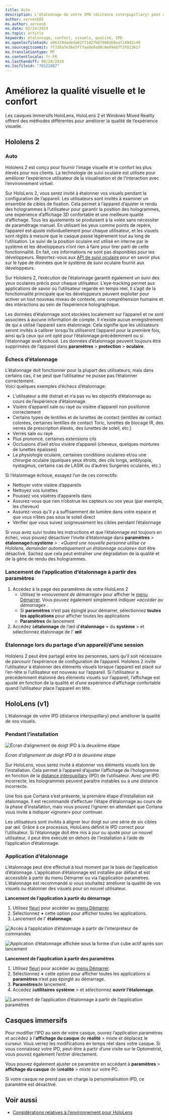 ```yaml
---
title: Auto
description: L’étalonnage de votre IPD (distance interpupillary) peut améliorer la qualité de vos visuels. Les casques immersifs HoloLens et Windows Mixed Reality offrent des moyens de personnaliser la IPD.
author: xerxesb85
ms.author: xerxesb
ms.date: 02/24/2019
ms.topic: article
keywords: étalonnage, confort, visuels, qualité, IPD
ms.openlocfilehash: e86319dadeda02f71427b87980268eaf18942c49
ms.sourcegitcommit: ff330a7e36e5ff7ae0e9a08c0e99eb7f3f81361f
ms.translationtype: MT
ms.contentlocale: fr-FR
ms.lasthandoff: 08/28/2019
ms.locfileid: "70122087"
---
```

# <a name="improve-visual-quality-and-comfort"></a>Améliorez la qualité visuelle et le confort
Les casques immersifs HoloLens, HoloLens 2 et Windows Mixed Reality offrent des méthodes différentes pour améliorer la qualité de l’expérience visuelle. 

## <a name="hololens-2"></a>Hololens 2

### <a name="calibration"></a>Auto

Hololens 2 est conçu pour fournir l’image visuelle et le confort les plus élevés pour nos clients. La technologie de suivi oculaire est utilisée pour améliorer l’expérience utilisateur de la visualisation et de l’interaction avec l’environnement virtuel.  

Sur HoloLens 2, vous serez invité à étalonner vos visuels pendant la configuration de l’appareil. Les utilisateurs sont invités à examiner un ensemble de cibles de fixation. Cela permet à l’appareil d’ajuster le rendu des hologrammes à l’utilisateur pour garantir la position des hologrammes, une expérience d’affichage 3D confortable et une meilleure qualité d’affichage. Tous les ajustements se produisent à la volée sans nécessiter de paramétrage manuel. En utilisant les yeux comme points de repère, l’appareil est ajusté individuellement pour chaque utilisateur, et les visuels sont réglés à mesure que le casque passe légèrement tout au long de l’utilisation. Le suivi de la position oculaire est utilisé en interne par le système et les développeurs n’ont rien à faire pour tirer parti de cette fonctionnalité. En fait, ces informations ne sont pas disponibles pour les développeurs.
Reportez-vous aux [API de suivi oculaire](https://docs.microsoft.com/en-us/uwp/api/windows.perception.people.eyespose) pour en savoir plus sur le type de données que le système de suivi oculaire fournit aux développeurs.

Sur Hololens 2, l’exécution de l’étalonnage garantit également un suivi des yeux oculaires précis pour chaque utilisateur. L’eye-tracking permet aux applications de savoir où l’utilisateur regarde en temps réel. Il s’agit de la fonctionnalité principale que les développeurs peuvent exploiter pour activer un tout nouveau niveau de contexte, une compréhension humaine et des interactions au sein de l’expérience holographique.  

Les données d’étalonnage sont stockées localement sur l’appareil et ne sont associées à aucune information de compte. Il n’existe aucun enregistrement de qui a utilisé l’appareil sans étalonnage. Cela signifie que les utilisateurs seront invités à calibrer lorsqu’ils utiliseront l’appareil pour la première fois, ainsi qu’à ceux qui ont opté pour l’étalonnage précédemment ou si l’étalonnage avait échoué. Les données d’étalonnage peuvent toujours être supprimées de l’appareil dans **paramètres** > **protection** > **oculaire**. 

### <a name="calibration-failures"></a>Échecs d’étalonnage
L’étalonnage doit fonctionner pour la plupart des utilisateurs, mais dans certains cas, il se peut que l’utilisateur ne puisse pas l’étalonner correctement.  
Voici quelques exemples d’échecs d’étalonnage:
- L’utilisateur a été distrait et n’a pas vu les objectifs d’étalonnage au cours de l’expérience d’étalonnage.
- Visière d’appareil sale ou rayé ou visière d’appareil non positionné correctement 
- Certains types de lentilles et de lunettes de contact (lentilles de contact colorées, certaines lentilles de contact Toric, lunettes de blocage IR, des verres de prescription élevés, des lunettes de soleil, etc.)
- Verres sale ou rayé
- Plus prononcé, certaines extensions cils
- Occlusions d’oeil et/ou visière d’appareil (cheveux, quelques montures de lunettes épaisses)
- La physiologie oculaire, certaines conditions oculaires et/ou une chirurgie oculaire (quelques yeux étroits, des cils longs, amblyopia, nystagmus, certains cas de LASIK ou d’autres Surgeries oculaires, etc.)

Si l’étalonnage échoue, essayez l’un de ces correctifs: 
- Nettoyer votre visière d’appareils
- Nettoyez vos lunettes
- Poussez vos visières d’appareils dans
- Assurez-vous que rien n’obstrue les capteurs ou vos yeux (par exemple, les cheveux) 
- Assurez-vous qu’il y a suffisamment de lumière dans votre espace et que vous n’êtes pas sous le soleil direct
- Vérifier que vous suivez soigneusement les cibles pendant l’étalonnage

Si vous avez suivi toutes les instructions et que l’étalonnage est toujours en échec, vous pouvez désactiver l’invite d’étalonnage dans **paramètres** > **étalonnage**du**système** > : *«Quand une nouvelle personne utilise ce Hololens, demander automatiquement un étalonnage oculaire»* doit être désactivé. Sachez que cela peut entraîner une dégradation de la qualité et de la gêne de rendu des hologrammes.

### <a name="launching-the-calibration-app-from-settings"></a>Lancement de l’application d’étalonnage à partir des paramètres
1. Accédez à la page des paramètres de votre HoloLens 2
    * Utilisez le *«mouvement de démarrage»* pour afficher le [menu Démarrer](navigating-the-windows-mixed-reality-home.md#start-menu). Vous pouvez également simplement indiquer *«accéder au démarrage»* .
    * Si **paramètres** n’est pas épinglé pour démarrer, sélectionnez **toutes les applications** pour afficher toutes les applications
    * **Paramètres** de lancement
2. Accédez à**étalonnage** de l’œil d'**étalonnage** > du **système** > et sélectionnez étalonnage de l' **œil**


### <a name="calibration-when-sharing-a-devicesession"></a>Étalonnage lors du partage d’un appareil/d’une session
Hololens 2 peut être partagé entre les personnes, sans qu’il soit nécessaire de parcourir l’expérience de configuration de l’appareil.
Hololens 2 invite l’utilisateur à étalonner des éléments visuels lorsque l’appareil est placé sur l’en-tête si l’utilisateur est nouveau sur l’appareil. Si l’utilisateur a précédemment étalonné des éléments visuels sur l’appareil, l’affichage est ajusté en fonction de la qualité et d’une expérience d’affichage confortable quand l’utilisateur place l’appareil en tête. 


## <a name="hololens-v1"></a>HoloLens (v1)
L’étalonnage de votre IPD (distance interpupillary) peut améliorer la qualité de vos visuels.

### <a name="during-setup"></a>Pendant l’installation

![Écran d’alignement de doigt IPD à la deuxième étape](images/ipd-finger-alignment-300px.jpg)<br>

*Écran d’alignement de doigt IPD à la deuxième étape*

Sur HoloLens, vous serez invité à étalonner vos éléments visuels lors de l’installation. Cela permet à l’appareil d’ajuster l’affichage de l’hologramme en fonction de la [distance interpupillary](https://en.wikipedia.org/wiki/Interpupillary_distance) (IPD) de l’utilisateur. Avec une IPD incorrecte, les hologrammes peuvent paraître instables ou à une distance incorrecte.

Une fois que Cortana s’est présente, la première étape d’installation est étalonnage. Il est recommandé d’effectuer l’étape d’étalonnage au cours de la phase d’installation, mais vous pouvez l’ignorer en attendant que Cortana vous invite à indiquer «ignorer» pour continuer.

Les utilisateurs sont invités à aligner leur doigt sur une série de six cibles par œil. Grâce à ce processus, HoloLens définit le IPD correct pour l’utilisateur. Si l’étalonnage doit être mis à jour ou ajusté pour un nouvel utilisateur, il peut être exécuté en dehors de l’installation à l’aide de l’application d’étalonnage.

### <a name="calibration-app"></a>Application d’étalonnage

L’étalonnage peut être effectué à tout moment par le biais de l’application d’étalonnage. L’application d’étalonnage est installée par défaut et est accessible à partir du menu Démarrer ou via l’application paramètres. L’étalonnage est recommandé si vous souhaitez améliorer la qualité de vos visuels ou étalonner des visuels pour un nouvel utilisateur.

**Lancement de l’application à partir du démarrage**
1. Utilisez [fleuri](gestures.md#bloom) pour accéder au [menu Démarrer](navigating-the-windows-mixed-reality-home.md#start-menu).
2. Sélectionnez **+** cette option pour afficher toutes les applications.
3. Lancement de l' **étalonnage**.

![Accès à l’application d’étalonnage à partir de l’interpréteur de commandes](images/calibration-shell.png)

![Application d’étalonnage affichée sous la forme d’un cube actif après son lancement](images/calibration-livecube-200px.png)

**Lancement de l’application à partir des paramètres**
1. Utilisez [fleuri](gestures.md#bloom) pour accéder au [menu Démarrer](navigating-the-windows-mixed-reality-home.md#start-menu).
2. Sélectionnez **+** cette option pour afficher toutes les applications si **paramètres** n’est pas épinglé au démarrage.
3. **Paramètres**de lancement.
4. Accédez à**utilitaires** **système** > et sélectionnez **ouvrir l’étalonnage**.

![Lancement de l’application d’étalonnage à partir de l’application paramètres](images/calibration-settings-500px.jpg)


## <a name="immersive-headsets"></a>Casques immersifs

Pour modifier l’IPD au sein de votre casque, ouvrez l’application paramètres et accédez à l'**affichage du casque** de **réalité** > mixte et déplacez le curseur. Vous verrez les modifications en temps réel dans votre casque. Si vous connaissez votre IPD, peut-être à partir d’une visite sur le Optometrist, vous pouvez également l’entrer directement.

Vous pouvez également ajuster ce paramètre en accédant à **paramètres** > **affichage du casque** de la**réalité** > mixte sur votre PC.

Si votre casque ne prend pas en charge la personnalisation IPD, ce paramètre est désactivé.

## <a name="see-also"></a>Voir aussi
* [Considérations relatives à l’environnement pour HoloLens](environment-considerations-for-hololens.md)
